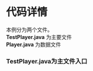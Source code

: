 # 代码详情
本例分为两个文件。  
**TestPlayer.java** 为主要文件  
**Player.java** 为数据文件  
  
### **TestPlayer.java**为主文件入口
